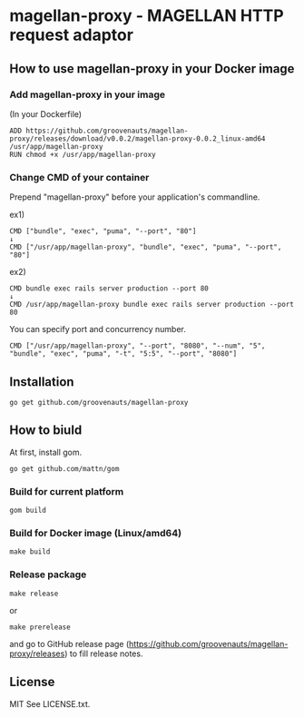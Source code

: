 # magellan-proxy - MAGELLAN HTTP request adaptor

## How to use magellan-proxy in your Docker image

### Add magellan-proxy in your image

(In your Dockerfile)
```
ADD https://github.com/groovenauts/magellan-proxy/releases/download/v0.0.2/magellan-proxy-0.0.2_linux-amd64 /usr/app/magellan-proxy
RUN chmod +x /usr/app/magellan-proxy
```

### Change CMD of your container

Prepend "magellan-proxy" before your application's commandline.

ex1)
```
CMD ["bundle", "exec", "puma", "--port", "80"]
↓
CMD ["/usr/app/magellan-proxy", "bundle", "exec", "puma", "--port", "80"]
```

ex2)
```
CMD bundle exec rails server production --port 80
↓
CMD /usr/app/magellan-proxy bundle exec rails server production --port 80
```

You can specify port and concurrency number.

```
CMD ["/usr/app/magellan-proxy", "--port", "8080", "--num", "5", "bundle", "exec", "puma", "-t", "5:5", "--port", "8080"]
```

## Installation

```
go get github.com/groovenauts/magellan-proxy
```

## How to biuld

At first, install gom.

```
go get github.com/mattn/gom
```

### Build for current platform

```
gom build
```

### Build for Docker image (Linux/amd64)

```
make build
```

### Release package

```
make release
```
or
```
make prerelease
```

and go to GitHub release page (https://github.com/groovenauts/magellan-proxy/releases) to fill release notes.

## License

MIT
See LICENSE.txt.
